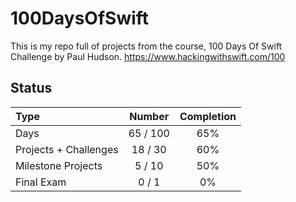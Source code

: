 # 100DaysOfSwift

This is my repo full of projects from the course, 100 Days Of Swift Challenge by Paul Hudson.
https://www.hackingwithswift.com/100

## Status

Type               | Number  | Completion
:---               |  :---:  |   :---:
Days           |  65 / 100 | 65%
Projects + Challenges |  18 / 30 | 60%
Milestone Projects |  5 / 10 | 50%
Final Exam         |  0 / 1  | 0%

